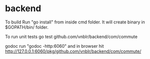 # backend

To build
Run "go install" from inside cmd folder. It will create binary in $GOPATH/bin/ folder. 

To run unit tests
go test github.com/vnblr/backend/com/commute

godoc
run "godoc -http:6060" and in browser hit http://127.0.0.1:6060/pkg/github.com/vnblr/backend/com/commute/